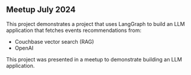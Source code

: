 ## Meetup July 2024
This project demonstrates a project that uses LangGraph to build an LLM application that fetches events recommendations from:
* Couchbase vector search (RAG)
* OpenAI

This project was presented in a meetup to demonstrate building an LLM application.